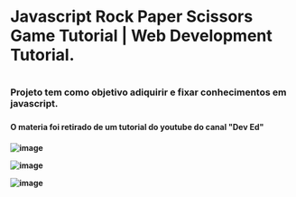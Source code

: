 <h1> Javascript Rock Paper Scissors Game Tutorial | Web Development Tutorial. <h1>
<h3> Projeto tem como objetivo adiquirir e fixar conhecimentos em javascript. <h3>
<h4> O materia foi retirado de um tutorial do youtube do canal "Dev Ed" <h4>


![image](https://user-images.githubusercontent.com/65376418/84722306-30914b80-af59-11ea-80c7-a175ec882477.png)

![image](https://user-images.githubusercontent.com/65376418/84722322-43a41b80-af59-11ea-8201-c81e15ae11d6.png)

![image](https://user-images.githubusercontent.com/65376418/84722366-62a2ad80-af59-11ea-8c5c-b9641824b39a.png)
